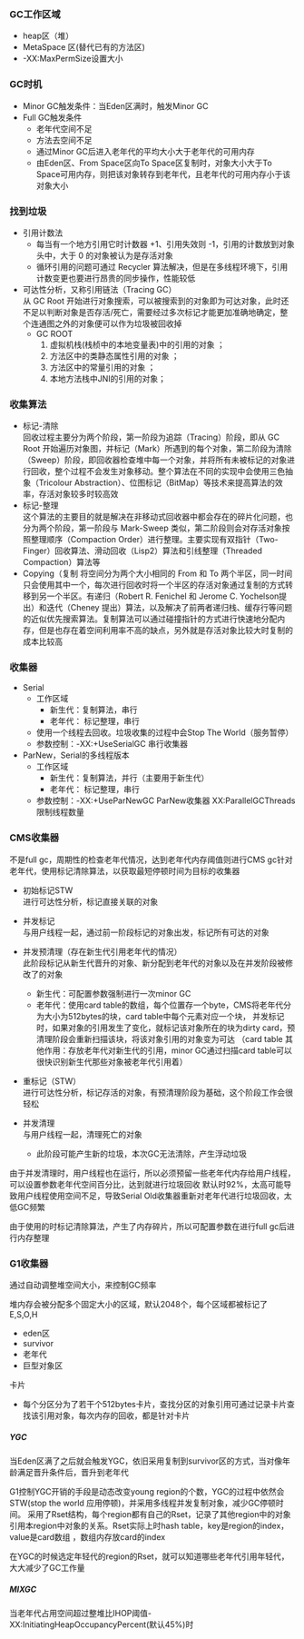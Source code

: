 ### GC工作区域
- heap区（堆）
- MetaSpace 区(替代已有的方法区)
- -XX:MaxPermSize设置大小

### GC时机
- Minor GC触发条件：当Eden区满时，触发Minor GC
- Full GC触发条件
    - 老年代空间不足
    - 方法去空间不足
    - 通过Minor GC后进入老年代的平均大小大于老年代的可用内存
    - 由Eden区、From Space区向To Space区复制时，对象大小大于To Space可用内存，则把该对象转存到老年代，且老年代的可用内存小于该对象大小


### 找到垃圾
- 引用计数法
    - 每当有一个地方引用它时计数器 +1、引用失效则 -1，引用的计数放到对象头中，大于 0 的对象被认为是存活对象
    - 循环引用的问题可通过 Recycler 算法解决，但是在多线程环境下，引用计数变更也要进行昂贵的同步操作，性能较低
- 可达性分析，又称引用链法（Tracing GC）  
从 GC Root 开始进行对象搜索，可以被搜索到的对象即为可达对象，此时还不足以判断对象是否存活/死亡，需要经过多次标记才能更加准确地确定，整个连通图之外的对象便可以作为垃圾被回收掉
    - GC ROOT
        1. 虚拟机栈(栈桢中的本地变量表)中的引用的对象 ；
        2. 方法区中的类静态属性引用的对象 ；
        3. 方法区中的常量引用的对象 ；
        4. 本地方法栈中JNI的引用的对象；

### 收集算法
- 标记-清除  
回收过程主要分为两个阶段，第一阶段为追踪（Tracing）阶段，即从 GC Root 开始遍历对象图，并标记（Mark）所遇到的每个对象，第二阶段为清除（Sweep）阶段，即回收器检查堆中每一个对象，并将所有未被标记的对象进行回收，整个过程不会发生对象移动。整个算法在不同的实现中会使用三色抽象（Tricolour Abstraction）、位图标记（BitMap）等技术来提高算法的效率，存活对象较多时较高效
- 标记-整理  
这个算法的主要目的就是解决在非移动式回收器中都会存在的碎片化问题，也分为两个阶段，第一阶段与 Mark-Sweep 类似，第二阶段则会对存活对象按照整理顺序（Compaction Order）进行整理。主要实现有双指针（Two-Finger）回收算法、滑动回收（Lisp2）算法和引线整理（Threaded Compaction）算法等
- Copying（复制  将空间分为两个大小相同的 From 和 To 两个半区，同一时间只会使用其中一个，每次进行回收时将一个半区的存活对象通过复制的方式转移到另一个半区。有递归（Robert R. Fenichel 和 Jerome C. Yochelson提出）和迭代（Cheney 提出）算法，以及解决了前两者递归栈、缓存行等问题的近似优先搜索算法。复制算法可以通过碰撞指针的方式进行快速地分配内存，但是也存在着空间利用率不高的缺点，另外就是存活对象比较大时复制的成本比较高

### 收集器
- Serial
    - 工作区域
        - 新生代：复制算法，串行
        - 老年代： 标记整理，串行
    - 使用一个线程去回收。垃圾收集的过程中会Stop The World（服务暂停）
    - 参数控制：-XX:+UseSerialGC  串行收集器
- ParNew，Serial的多线程版本
    - 工作区域
        - 新生代：复制算法，并行（主要用于新生代）
        - 老年代： 标记整理，串行
    - 参数控制：-XX:+UseParNewGC  ParNew收集器 XX:ParallelGCThreads 限制线程数量

### CMS收集器
不是full gc，周期性的检查老年代情况，达到老年代内存阈值则进行CMS gc针对老年代，使用标记清除算法，以获取最短停顿时间为目标的收集器

- 初始标记STW    
进行可达性分析，标记直接关联的对象

- 并发标记  
与用户线程一起，通过前一阶段标记的对象出发，标记所有可达的对象

- 并发预清理（存在新生代引用老年代的情况）  
此阶段标记从新生代晋升的对象、新分配到老年代的对象以及在并发阶段被修改了的对象 
    - 新生代：可配置参数强制进行一次minor GC
    - 老年代：使用card table的数组，每个位置存一个byte，CMS将老年代分为大小为512bytes的块，card table中每个元素对应一个块，
    并发标记时，如果对象的引用发生了变化，就标记该对象所在的块为dirty card，预清理阶段会重新扫描该块，将该对象引用的对象变为可达
    （card table 其他作用：存放老年代对新生代的引用，minor GC通过扫描card table可以很快识别新生代那些对象被老年代引用着）
    
- 重标记（STW）  
进行可达性分析，标记存活的对象，有预清理阶段为基础，这个阶段工作会很轻松

- 并发清理  
与用户线程一起，清理死亡的对象
    - 此阶段可能产生新的垃圾，本次GC无法清除，产生浮动垃圾

由于并发清理时，用户线程也在运行，所以必须预留一些老年代内存给用户线程，可以设置参数老年代空间百分比，达到就进行垃圾回收
默认时92%，太高可能导致用户线程使用空间不足，导致Serial Old收集器重新对老年代进行垃圾回收，太低GC频繁

由于使用的时标记清除算法，产生了内存碎片，所以可配置参数在进行full gc后进行内存整理


### G1收集器
通过自动调整堆空间大小，来控制GC频率 

堆内存会被分配多个固定大小的区域，默认2048个，每个区域都被标记了E,S,O,H
- eden区
- survivor
- 老年代
- 巨型对象区

卡片
- 每个分区分为了若干个512bytes卡片，查找分区的对象引用可通过记录卡片查找该引用对象，每次内存的回收，都是针对卡片

##### YGC
当Eden区满了之后就会触发YGC，依旧采用复制到survivor区的方式，当对像年龄满足晋升条件后，晋升到老年代

G1控制YGC开销的手段是动态改变young region的个数，YGC的过程中依然会STW(stop the world 应用停顿)，并采用多线程并发复制对象，减少GC停顿时间。
采用了Rset结构，每个region都有自己的Rset，记录了其他region中的对象引用本region中对象的关系。Rset实际上时hash table，key是region的index，value是card数组
，数组内存放card的index

在YGC的时候选定年轻代的region的Rset，就可以知道哪些老年代引用年轻代，大大减少了GC工作量

##### MIXGC
当老年代占用空间超过整堆比IHOP阈值-XX:InitiatingHeapOccupancyPercent(默认45%)时



